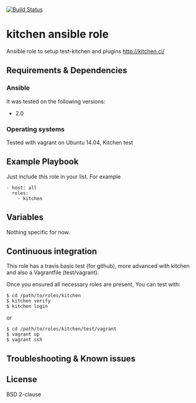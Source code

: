 [![Build Status](https://travis-ci.org/juju4/ansible-kitchen.svg?branch=master)](https://travis-ci.org/juju4/ansible-kitchen)
# kitchen ansible role

Ansible role to setup test-kitchen and plugins
http://kitchen.ci/

## Requirements & Dependencies

### Ansible
It was tested on the following versions:
 * 2.0

### Operating systems

Tested with vagrant on Ubuntu 14.04, Kitchen test

## Example Playbook

Just include this role in your list.
For example

```
- host: all
  roles:
    - kitchen
```

## Variables

Nothing specific for now.

## Continuous integration

This role has a travis basic test (for github), more advanced with kitchen and also a Vagrantfile (test/vagrant).

Once you ensured all necessary roles are present, You can test with:
```
$ cd /path/to/roles/kitchen
$ kitchen verify
$ kitchen login
```
or
```
$ cd /path/to/roles/kitchen/test/vagrant
$ vagrant up
$ vagrant ssh
```

## Troubleshooting & Known issues


## License

BSD 2-clause

